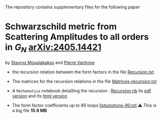 The repository contains supplementary files for the following paper

# Schwarzschild metric from Scattering Amplitudes to all orders in $G_N$ [arXiv:2405.14421](https://arxiv.org/abs/2405.14421)

by  [Stavros Mougiakakos](https://inspirehep.net/authors/1771813?ui-citation-summary=true") and [Pierre Vanhove](https://pierrevanhove.github.io/)

- the recursion relation between the form factors in the file [Recursion.txt](https://github.com/pierrevanhove/Metric/blob/main/Recursion.txt)

- The matrices for the recursion relations in the file [Matrices-recursion.txt](https://github.com/pierrevanhove/Metric/blob/main/Matrices-recursion.txt)

- A `Mathematica` notebook detailling the recursion : [Recursion.nb](https://github.com/pierrevanhove/Metric/blob/main/Recursion.nb) its [pdf version](https://github.com/pierrevanhove/Metric/blob/main/Recursion.pdf) and its [html version](https://html-preview.github.io/?url=https://github.com/pierrevanhove/Metric/blob/main/Recursion.html)

- The form factor coefficients up to 89 loops [listsolutions-90.txt](https://github.com/pierrevanhove/Metric/blob/main/listsolutions-90.txt) :warning: This is a big file **15.9 MB**

